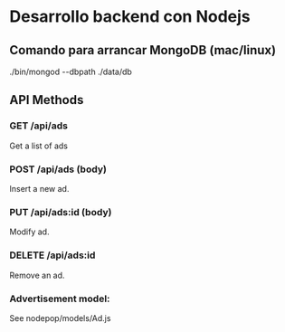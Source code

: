 # Desarrollo backend con Nodejs

## Comando para arrancar MongoDB (mac/linux)
./bin/mongod --dbpath ./data/db

## 

## API Methods

### GET /api/ads
Get a list of ads

### POST /api/ads (body)
Insert a new ad.

### PUT /api/ads:id (body)
Modify ad.

### DELETE /api/ads:id 
Remove an ad.

### Advertisement model:
See nodepop/models/Ad.js

